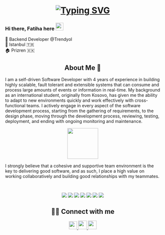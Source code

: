 <h1 align="center">
<a href="https://git.io/typing-svg"><img src="https://readme-typing-svg.herokuapp.com?font=Fira+Code&duration=6000&pause=500&color=FF6E6E&center=true&vCenter=true&width=435&lines=HELLO!++%F0%9F%96%90%EF%B8%8F;I+am+Fatiha+BEQIROVSKI+POLATTIMUR" alt="Typing SVG" /></a>
</h1>


### Hi there, Fatiha here <img src="https://media.giphy.com/media/hvRJCLFzcasrR4ia7z/giphy.gif" width="25px"> 
🧡 Backend Developer @Trendyol
<br/>
📍 Istanbul 🇹🇷
<br/>
🏠 Prizren 🇽🇰


<h2 align="center">
About Me 🎈 
</h2>
I am a self-driven Software Developer with 4 years of experience in building highly scalable, fault tolerant and extensible systems that can consume and process large amounts of events or information in real-time. My background as an international student, originally from Kosovo, has given me the ability to adapt to new environments quickly and work effectively with cross-functional teams. I actively engage in every aspect of the software development process, starting from the gathering of requirements, to the design phase, moving through the development process, reviewing, testing, deployment, and ending with ongoing monitoring and maintenance. 
<p align="center">
<img src="https://media.giphy.com/media/2A6wKpIDvj4X00VXky/giphy.gif" width="100px">  
</p>
I strongly believe that a cohesive and supportive team environment is the key to delivering good software, and as such, I place a high value on working collaboratively and building good relationships with my teammates. 

</p>
<center>
<br>
  
<p align="center">
<img src="https://img.shields.io/badge/Go-00ADD8?style=for-the-badge&logo=go&logoColor=white">
<img src="https://img.shields.io/badge/Spring-6DB33F?style=for-the-badge&logo=spring&logoColor=white">
<img src="https://img.shields.io/badge/Apache_Kafka-231F20?style=for-the-badge&logo=apache-kafka&logoColor=white">
<img src="https://img.shields.io/badge/rabbitmq-%23FF6600.svg?&style=for-the-badge&logo=rabbitmq&logoColor=white">
<img src="https://img.shields.io/badge/Couchbase-EA2328?style=for-the-badge&logo=couchbase&logoColor=white">
<img src="https://img.shields.io/badge/PostgreSQL-316192?style=for-the-badge&logo=postgresql&logoColor=white">
<img src="https://img.shields.io/badge/Elastic_Search-005571?style=for-the-badge&logo=elasticsearch&logoColor=white">
</p>

<h2 align="center">
🤝🏻 Connect with me 
</h2>
  
<p align="center">
<a href="https://twitter.com/fatihabpt" target="_blank">
    <img height="26" src="https://cdn.jsdelivr.net/gh/devicons/devicon/icons/twitter/twitter-original.svg"/>
</a>
  
<a href="https://medium.com/@fatihabeqirovski" target="_blank">
    <img height="28" src="https://cdn4.iconfinder.com/data/icons/social-media-rounded-corners/512/Medium_rounded_cr-306.png"/>
</a>
  
<a href="https://www.linkedin.com/in/fatiha-beqirovski/" target="_blank">
    <img height="28" src="https://cdn2.iconfinder.com/data/icons/social-icon-3/512/social_style_3_in-306.png"/>
</a>

</p> 
  
